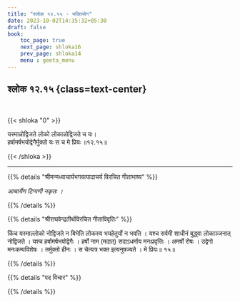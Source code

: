 ```yaml
---
title: "श्लोक १२.१५ - भक्तियोग"
date: 2023-10-02T14:35:32+05:30
draft: false
book:
    toc_page: true
    next_page: shloka16
    prev_page: shloka14
    menu : geeta_menu
---
```




## श्लोक १२.१५ {class=text-center}

<br/>

{{< shloka  "0"  >}}

यस्मान्नोद्विजते लोको लोकान्नोद्विजते च यः।  
हर्षामर्षभयोद्वेगैर्मुक्तो यः स च मे प्रियः ॥१२.१५॥

{{< /shloka >}}

---


{{% details "श्रीमन्मध्वाचार्यभगवत्पादाचर्य विरचित  गीताभाष्य" %}}

*आचार्येण टिप्पणी नकृतः ।*

{{% /details %}}



{{% details "श्रीराघवेन्द्रतीर्थविरचित गीताविवृतिः" %}}

किंच यस्माल्लोको नोद्विजते न बिभेति लोकस्य भयहेतुर्यो न भवति । यश्च
सर्वमी शाधीनं बुद्ध्वा लोकाञ्जनात्‌ नोद्विजते । यश्च हर्षामर्षभयोद्वेगैः । हर्षो नाम
(मदात्‌) सदाऽधर्माय मनःप्रवृत्तिः । अमर्षो रोषः । उद्वेगो मनःकम्पविशेषः ।
तर्मुक्तो हीनः । स चेत्यत्र भक्त इत्यनुषज्यते । मे प्रियः॥ १५॥

{{% /details %}}



{{% details "पद विचार" %}}


{{% /details %}}
